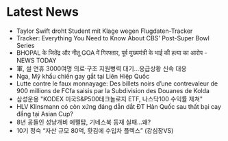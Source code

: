 # Latest News
-  Taylor Swift droht Student mit Klage wegen Flugdaten-Tracker
-  Tracker: Everything You Need to Know About CBS' Post-Super Bowl Series
-  BHOPAL के जितेंद्र और नीतू GOA में गिरफ्तार, पूर्व मुख्यमंत्री के भाई की हत्या का आरोप - NEWS TODAY
-  軍, 설 연휴 3000여명 의료·구조 지원병력 대기…응급상황 신속 대응
-  Nga, Mỹ khẩu chiến gay gắt tại Liên Hiệp Quốc
-  Lutte contre le faux monnayage: Des billets noirs d’une contrevaleur de 900 millions de FCfa saisis par la Subdivision des Douanes de Kolda
-  삼성운용 "KODEX 미국S&P500테크놀로지 ETF, 나스닥100 수익률 제쳐"
-  HLV Klinsmann có còn xứng đáng dẫn dắt ĐT Hàn Quốc sau thất bại cay đắng tại Asian Cup?
-  8년 공들인 성냥개비 에펠탑, 기네스북 등재 실패…왜?
-  10기 정숙 “자산 규모 80억, 홧김에 수입차 플렉스” (강심장VS)

